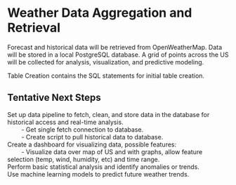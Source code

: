 # Weather Data Aggregation and Retrieval

Forecast and historical data will be retrieved from OpenWeatherMap. Data will be stored in a local PostgreSQL database. A grid of points across the US will be collected for analysis, visualization, and predictive modeling.

Table Creation contains the SQL statements for initial table creation.

## Tentative Next Steps 

Set up data pipeline to fetch, clean, and store data in the database for historical access and real-time analysis.\
&emsp;&emsp; - Get single fetch connection to database.\
&emsp;&emsp; - Create script to pull historical data to database.\
Create a dashboard for visualizing data, possible features:\
&emsp;&emsp; - Visualize data over map of US and with graphs, allow feature selection (temp, wind, humidity, etc) and time range.\
Perform basic statistical analysis and identify anomalies or trends.\
Use machine learning models to predict future weather trends.
